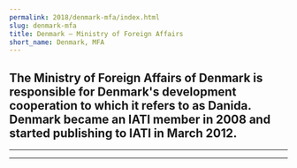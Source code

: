 ```yaml
---
permalink: 2018/denmark-mfa/index.html
slug: denmark-mfa
title: Denmark – Ministry of Foreign Affairs
short_name: Denmark, MFA
---
```

The Ministry of Foreign Affairs of Denmark is responsible for Denmark's development cooperation to which it refers to as Danida. Denmark became an IATI member in 2008 and started publishing to IATI in March 2012. 
---

---

---
